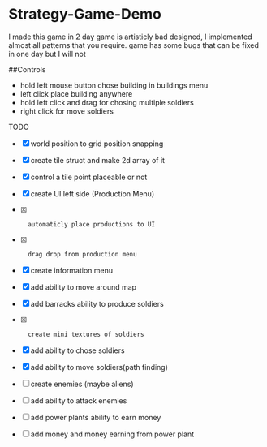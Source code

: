 # Strategy-Game-Demo

 
 I made this game in 2 day game is artisticly bad designed, I implemented almost all patterns that you require. game
 has some bugs that can be fixed in one day but I will not
 
 ##Controls
 - hold left mouse button chose building in buildings menu
 - left click place building anywhere
 - hold left click and drag for chosing multiple soldiers
 - right click for move soldiers

TODO
- [x]  world position to grid position snapping
- [x]  create tile struct and make 2d array of it
- [x]  control a tile point placeable or not

- [x]  	create UI left side (Production Menu)
- [x] 		automaticly place productions to UI
- [x] 		drag drop from production menu

- [x]  create information menu
- [x]  add ability to move around map
- [x]  add barracks ability to produce soldiers
- [x] 		create mini textures of soldiers

- [x]  add ability to chose soldiers
- [x]  add ability to move soldiers(path finding)

- [ ] create enemies (maybe aliens)
- [ ] add ability to attack enemies

- [ ] add power plants ability to earn money
- [ ] add money and money earning from power plant
